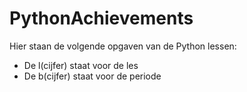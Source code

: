 # PythonAchievements
Hier staan de volgende opgaven van de Python lessen:
- De l(cijfer) staat voor de les 
- De b(cijfer) staat voor de periode
